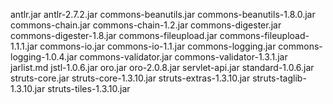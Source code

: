 antlr.jar
antlr-2.7.2.jar
commons-beanutils.jar
commons-beanutils-1.8.0.jar
commons-chain.jar
commons-chain-1.2.jar
commons-digester.jar
commons-digester-1.8.jar
commons-fileupload.jar
commons-fileupload-1.1.1.jar
commons-io.jar
commons-io-1.1.jar
commons-logging.jar
commons-logging-1.0.4.jar
commons-validator.jar
commons-validator-1.3.1.jar
jarlist.md
jstl-1.0.6.jar
oro.jar
oro-2.0.8.jar
servlet-api.jar
standard-1.0.6.jar
struts-core.jar
struts-core-1.3.10.jar
struts-extras-1.3.10.jar
struts-taglib-1.3.10.jar
struts-tiles-1.3.10.jar
